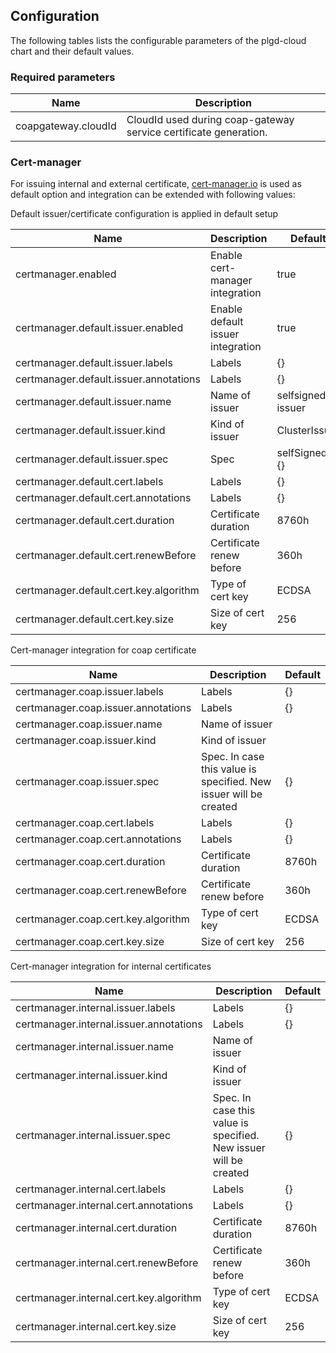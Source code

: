 
## Configuration

The following tables lists the configurable parameters of the plgd-cloud chart and their default values.

### Required parameters

| Name  | Description  |  
|---|---|
| coapgateway.cloudId  | CloudId used during coap-gateway service certificate generation. |


### Cert-manager

For issuing internal and external certificate, [cert-manager.io](https://cert-manager.io/) is used as default option and 
integration can be extended with following values:

Default issuer/certificate configuration is applied in default setup

| Name  | Description  | Default  |
|---|---|---|
| certmanager.enabled  | Enable cert-manager integration  | true  | 
| certmanager.default.issuer.enabled  | Enable default issuer integration  | true  | 
| certmanager.default.issuer.labels  | Labels  | {}  | 
| certmanager.default.issuer.annotations  | Labels  | {}  | 
| certmanager.default.issuer.name  | Name of issuer  | selfsigned-issuer  | 
| certmanager.default.issuer.kind  | Kind of issuer  | ClusterIssuer  | 
| certmanager.default.issuer.spec  | Spec  | selfSigned: {} | 
| certmanager.default.cert.labels  | Labels  | {} | 
| certmanager.default.cert.annotations  | Labels  | {} | 
| certmanager.default.cert.duration  | Certificate duration  | 8760h | 
| certmanager.default.cert.renewBefore  | Certificate renew before  | 360h | 
| certmanager.default.cert.key.algorithm  | Type of cert key  | ECDSA | 
| certmanager.default.cert.key.size  | Size of cert key  | 256 | 


Cert-manager integration for coap certificate

| Name  | Description  | Default  |
|---|---|---|
| certmanager.coap.issuer.labels  | Labels  | {}  | 
| certmanager.coap.issuer.annotations  | Labels  | {}  | 
| certmanager.coap.issuer.name  | Name of issuer |   | 
| certmanager.coap.issuer.kind  | Kind of issuer  |   | 
| certmanager.coap.issuer.spec  | Spec. In case this value is specified. New issuer will be created  | {} | 
| certmanager.coap.cert.labels  | Labels  | {} | 
| certmanager.coap.cert.annotations  | Labels  | {} | 
| certmanager.coap.cert.duration  | Certificate duration  | 8760h | 
| certmanager.coap.cert.renewBefore  | Certificate renew before  | 360h | 
| certmanager.coap.cert.key.algorithm  | Type of cert key  | ECDSA | 
| certmanager.coap.cert.key.size  | Size of cert key  | 256 | 

Cert-manager integration for internal certificates

| Name  | Description  | Default  |
|---|---|---|
| certmanager.internal.issuer.labels  | Labels  | {}  | 
| certmanager.internal.issuer.annotations  | Labels  | {}  | 
| certmanager.internal.issuer.name  | Name of issuer |   | 
| certmanager.internal.issuer.kind  | Kind of issuer  |   | 
| certmanager.internal.issuer.spec  | Spec. In case this value is specified. New issuer will be created  | {} | 
| certmanager.internal.cert.labels  | Labels  | {} | 
| certmanager.internal.cert.annotations  | Labels  | {} | 
| certmanager.internal.cert.duration  | Certificate duration  | 8760h | 
| certmanager.internal.cert.renewBefore  | Certificate renew before  | 360h | 
| certmanager.internal.cert.key.algorithm  | Type of cert key  | ECDSA | 
| certmanager.internal.cert.key.size  | Size of cert key  | 256 |